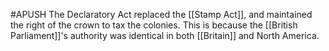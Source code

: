 #APUSH 
The Declaratory Act replaced the [[Stamp Act]], and maintained the right of the crown to tax the colonies. This is because the [[British Parliament]]'s authority was identical in both [[Britain]] and North America.